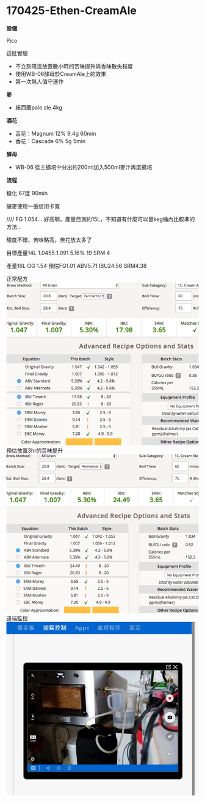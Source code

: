 # 170425-Ethen-CreamAle

**設備**

Pico 

這批實驗

* 不立刻降溫放置數小時的苦味提升與香味散失程度
* 使用WB-06酵母於CreamAle上的效果
* 第一次無人值守運作

**麥**

* 紐西蘭pale ale 4kg

**酒花**

* 苦花：Magnum 12% 9.4g 60min
* 香花：Cascade 6% 5g 5min

**酵母**

* WB-06 從主擴培中分出約200ml加入500ml麥汁再度擴培

**流程**

糖化 67度 90min

碾麥使用一張信用卡寬


////
FG 1.054....好高啊，產量目測約15L，不知道有什麼可以量keg桶內比較準的方法..

甜度不錯，苦味略高，苦花放太多了

目標產量14L 1.0455 1.091 5.16% 19 SRM 4

產量16L OG 1.54 預估FG1.01 ABV5.71 IBU24.56 SRM4.38

正常配方
![](../img/test42.png)
預估放置3hr的苦味提升
![](../img/test43.png)
遠端監控
![](../img/test44.png)
